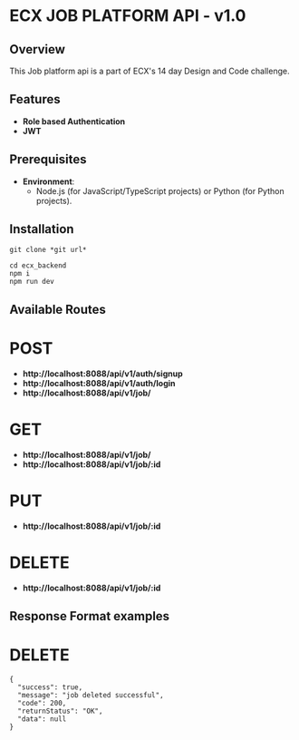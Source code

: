 # ECX JOB PLATFORM API - v1.0

## Overview

This Job platform api is a part of ECX's 14 day Design and Code challenge.

## Features

- **Role based Authentication**
- **JWT**

## Prerequisites

- **Environment**:
  - Node.js (for JavaScript/TypeScript projects) or Python (for Python projects).

## Installation

```
git clone *git url*
```

```
cd ecx_backend
npm i
npm run dev
```

## Available Routes

# POST

- **http://localhost:8088/api/v1/auth/signup**
- **http://localhost:8088/api/v1/auth/login**
- **http://localhost:8088/api/v1/job/**

# GET

- **http://localhost:8088/api/v1/job/**
- **http://localhost:8088/api/v1/job/:id**

# PUT

- **http://localhost:8088/api/v1/job/:id**

# DELETE

- **http://localhost:8088/api/v1/job/:id**

## Response Format examples

# DELETE

```
{
  "success": true,
  "message": "job deleted successful",
  "code": 200,
  "returnStatus": "OK",
  "data": null
}
```
